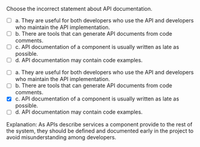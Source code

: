 <panel header=":lock::key: Choose the incorrect statement about API documentation.">
<question>

Choose the incorrect statement about API documentation.

- [ ] a. They are useful for both developers who use the API and developers who maintain the API implementation.
- [ ] b. There are tools that can generate API documents from code comments.
- [ ] c. API documentation of a component is usually written as late as possible.
- [ ] d. API documentation may contain code examples.

<div slot="answer">

- [ ] a. They are useful for both developers who use the API and developers who maintain the API implementation.
- [ ] b. There are tools that can generate API documents from code comments.
- [x] c. API documentation of a component is usually written as late as possible.
- [ ] d. API documentation may contain code examples.

Explanation: As APIs describe services a component provide to the rest of the system, they should be defined and documented early in the project to avoid misunderstanding among developers.

</div>
</question>
</panel>
